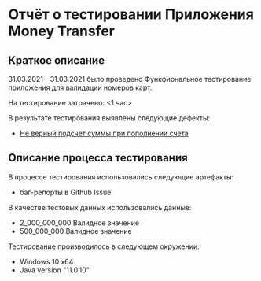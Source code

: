 # Отчёт о тестировании Приложения Money Transfer

## Краткое описание

31.03.2021 - 31.03.2021 было проведено Функфиональное тестирование приложения для валидации номеров карт.

На тестирование затрачено: <1 час>

В результате тестирования выявлены следующие дефекты:
* [Не верный подсчет суммы при пополнении счета](https://github.com/gavrilowwa/java12/issues/1)

## Описание процесса тестирования

В процессе тестирования использовались следующие артефакты:
*  баг-репорты в Github Issue


В качестве тестовых данных использовались данные:
* 2_000_000_000 Валидное значение
* 500_000_000 Валидное значение

Тестирование производилось в следующем окружении:
* Windows 10 x64
* Java version "11.0.10"
